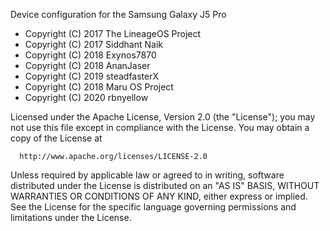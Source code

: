 Device configuration for the Samsung Galaxy J5 Pro

- Copyright (C) 2017 The LineageOS Project
- Copyright (C) 2017 Siddhant Naik
- Copyright (C) 2018 Exynos7870
- Copyright (C) 2018 AnanJaser
- Copyright (C) 2019 steadfasterX
- Copyright (C) 2018 Maru OS Project
- Copyright (C) 2020 rbnyellow

 Licensed under the Apache License, Version 2.0 (the "License");
 you may not use this file except in compliance with the License.
 You may obtain a copy of the License at

      http://www.apache.org/licenses/LICENSE-2.0

Unless required by applicable law or agreed to in writing, software
distributed under the License is distributed on an "AS IS" BASIS,
WITHOUT WARRANTIES OR CONDITIONS OF ANY KIND, either express or implied.
See the License for the specific language governing permissions and
limitations under the License.